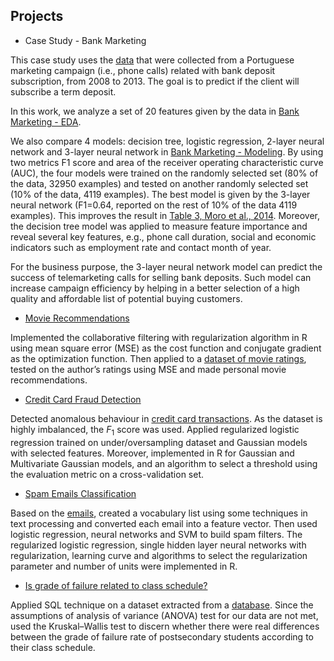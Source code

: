## Projects

* Case Study - Bank Marketing

This case study uses the [data](https://archive.ics.uci.edu/ml/datasets/Bank+Marketing) that were collected from a Portuguese marketing campaign (i.e., phone calls) related with bank deposit subscription, from 2008 to 2013. The goal is to predict if the client will subscribe a term deposit.

In this work, we analyze a set of 20 features given by the data in [Bank Marketing - EDA](http://htmlpreview.github.io/?https://github.com/DrMMZ/drmmz.github.io/blob/master/bank_EDA.nb.html). 

We also compare 4 models: decision tree, logistic regression, 2-layer neural network and 3-layer neural network in [Bank Marketing - Modeling](http://htmlpreview.github.io/?https://github.com/DrMMZ/drmmz.github.io/blob/master/bank_modeling.nb.html). By using two metrics F1 score and area of the receiver operating characteristic curve (AUC), the four models were trained on the randomly selected set (80% of the data, 32950 examples) and tested on another randomly selected set (10% of the data, 4119 examples). The best model is given by the 3-layer neural network (F1=0.64, reported on the rest of 10% of the data 4119 examples). This improves the result in [Table 3, Moro et al., 2014](http://dx.doi.org/10.1016/j.dss.2014.03.001). Moreover, the decision tree model was applied to measure feature importance and reveal several key features, e.g., phone call duration, social and economic indicators such as employment rate and contact month of year.

For the business purpose, the 3-layer neural network model can predict the success of telemarketing calls for selling bank deposits. Such model can increase campaign efficiency by helping in a better selection of a high quality and affordable list of potential buying customers.

* [Movie Recommendations](http://htmlpreview.github.io/?https://github.com/DrMMZ/drmmz.github.io/blob/master/Movies.nb.html)

Implemented the collaborative filtering with regularization algorithm in R using mean square error (MSE) as the cost function and conjugate gradient as the optimization function. Then applied to a [dataset of movie ratings](https://grouplens.org/datasets/movielens/), tested on the author’s ratings using MSE and made personal movie recommendations.

* [Credit Card Fraud Detection](http://htmlpreview.github.io/?https://github.com/DrMMZ/drmmz.github.io/blob/master/FraudDetection.nb.html)

Detected anomalous behaviour in [credit card transactions](https://www.kaggle.com/mlg-ulb/creditcardfraud). As the dataset is highly imbalanced, the $F_{1}$ score was used. Applied regularized logistic regression trained on under/oversampling dataset and Gaussian models with selected features. Moreover, implemented in R for Gaussian and Multivariate Gaussian models, and an algorithm to select a threshold using the evaluation metric on a cross-validation set.

* [Spam Emails Classification](http://htmlpreview.github.io/?https://github.com/DrMMZ/drmmz.github.io/blob/master/Spam.nb.html)

Based on the [emails](http://spamassassin.apache.org/old/publiccorpus), created a vocabulary list using some techniques in text processing and converted each email into a feature vector. Then used logistic regression, neural networks and SVM to build spam filters. The regularized logistic regression, single hidden layer neural networks with regularization, learning curve and algorithms to select the regularization parameter and number of units were implemented in R.

* [Is grade of failure related to class schedule?](http://htmlpreview.github.io/?https://github.com/DrMMZ/drmmz.github.io/blob/master/School.html)

Applied SQL technique on a dataset extracted from a [database](https://www.kaggle.com/Madgrades/uw-madison-courses). Since the assumptions of analysis of variance (ANOVA) test for our data are not met, used the Kruskal–Wallis test to discern whether there were real differences between the grade of failure rate of postsecondary students according to their class schedule.
